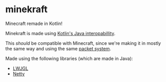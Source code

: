 # minekraft
Minecraft remade in Kotlin!

Minekraft is made using [Kotlin's Java interopabillity](http://kotlinlang.org/docs/reference/java-interop.html).

This *should* be compatible with Minecraft, since we're making it in mostly the same way and using the same [packet system](wiki.vg).

Made using the following libraries (which are made in Java):
* [LWJGL](https://github.com/LWJGL/lwjgl3)
* [Netty](https://github.com/netty/netty)
